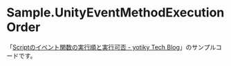 # Sample.UnityEventMethodExecutionOrder
「[Scriptのイベント関数の実行順と実行可否 \- yotiky Tech Blog](http://yotiky.hatenablog.com/entry/2018/11/20/Script%E3%81%AE%E3%82%A4%E3%83%99%E3%83%B3%E3%83%88%E9%96%A2%E6%95%B0%E3%81%AE%E5%AE%9F%E8%A1%8C%E9%A0%86%E3%81%A8%E5%AE%9F%E8%A1%8C%E5%8F%AF%E5%90%A6)」のサンプルコードです。
